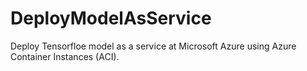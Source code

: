# DeployModelAsService
Deploy Tensorfloe model as a service at Microsoft Azure using Azure Container Instances (ACI).
